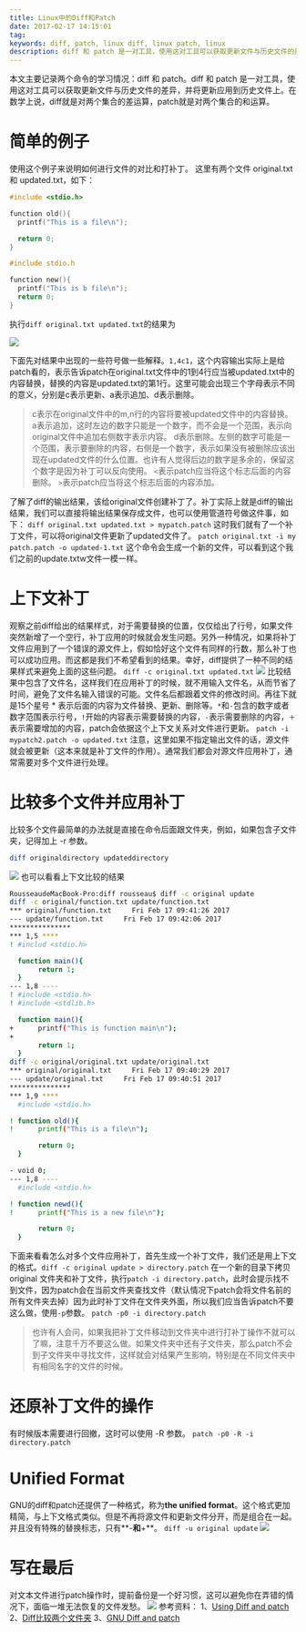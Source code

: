 ```yaml
---
title: Linux中的Diff和Patch
date: 2017-02-17 14:15:01
tag: 
keywords: diff, patch, linux diff, linux patch, linux
description: diff 和 patch 是一对工具，使用这对工具可以获取更新文件与历史文件的差异，并将更新应用到历史文件上。
---
```


本文主要记录两个命令的学习情况：diff 和 patch。diff 和 patch 是一对工具，使用这对工具可以获取更新文件与历史文件的差异，并将更新应用到历史文件上。在数学上说，diff就是对两个集合的差运算，patch就是对两个集合的和运算。

# 简单的例子
使用这个例子来说明如何进行文件的对比和打补丁。
这里有两个文件 original.txt 和 updated.txt，如下：
```c
#include <stdio.h>

function old(){
  printf("This is a file\n");

  return 0;
}
```
```c
#include stdio.h

function new(){
  printf("This is b file\n");
  return 0;
}
```
执行```diff original.txt updated.txt```的结果为

![](/20170217-diff-and-patch/39469-20170217141328175-625170629.png)

下面先对结果中出现的一些符号做一些解释。```1,4c1```，这个内容输出实际上是给patch看的，表示告诉patch在original.txt文件中的1到4行应当被updated.txt中的内容替换，替换的内容是updated.txt的第1行。这里可能会出现三个字母表示不同的意义，分别是c表示更新、a表示追加、d表示删除。

> c表示在original文件中的m,n行的内容将要被updated文件中的内容替换。
a表示追加，这时左边的数字只能是一个数字，而不会是一个范围，表示向original文件中追加右侧数字表示内容。
d表示删除。左侧的数字可能是一个范围，表示要删除的内容，右侧是一个数字，表示如果没有被删除应该出现在updated文件的什么位置。也许有人觉得后边的数字是多余的，保留这个数字是因为补丁可以反向使用。
```<```表示patch应当将这个标志后面的内容删除。
```>```表示patch应当将这个标志后面的内容添加。

了解了diff的输出结果，该给original文件创建补丁了。补丁实际上就是diff的输出结果，我们可以直接将输出结果保存成文件，也可以使用管道符号做这件事，如下：
```diff original.txt updated.txt > mypatch.patch```
这时我们就有了一个补丁文件，可以将original文件更新了updated文件了。
```patch original.txt -i my patch.patch -o updated-1.txt```
这个命令会生成一个新的文件，可以看到这个我们之前的update.txtw文件一模一样。

# 上下文补丁
观察之前diff给出的结果样式，对于需要替换的位置，仅仅给出了行号，如果文件突然新增了一个空行，补丁应用的时候就会发生问题。另外一种情况，如果将补丁文件应用到了一个错误的源文件上，假如恰好这个文件有同样的行数，那么补丁也可以成功应用。而这都是我们不希望看到的结果。幸好，diff提供了一种不同的结果样式来避免上面的这些问题。
```diff -c original.txt updated.txt```
![](/20170217-diff-and-patch/39469-20170217141352082-1822943301.png)
比较结果中包含了文件名，这样我们在应用补丁的时候，就不用输入文件名，从而节省了时间，避免了文件名输入错误的可能。文件名后都跟着文件的修改时间。再往下就是15个星号 * 表示后面的内容为文件替换、更新、删除等。```*```和```-```包含的数字或者数字范围表示行号，```!```开始的内容表示需要替换的内容，```-```表示需要删除的内容，```＋```表示需要增加的内容，patch会依据这个上下文关系对文件进行更新。
```patch -i mypatch2.patch -o updated.txt```
注意，这里如果不指定输出文件的话，源文件就会被更新（这本来就是补丁文件的作用）。通常我们都会对源文件应用补丁，通常需要对多个文件进行处理。

# 比较多个文件并应用补丁
比较多个文件最简单的办法就是直接在命令后面跟文件夹，例如，如果包含子文件夹，记得加上 -r 参数。
```bash
diff originaldirectory updateddirectory
```
![](/20170217-diff-and-patch/39469-20170217141411441-496441097.png)
也可以看看上下文比较的结果

```bash
RousseaudeMacBook-Pro:diff rousseau$ diff -c original update
diff -c original/function.txt update/function.txt
*** original/function.txt     Fri Feb 17 09:41:26 2017
--- update/function.txt     Fri Feb 17 09:42:06 2017
***************
*** 1,5 ****
! #includ <stdio.h>

  function main(){
       return 1;
  }
--- 1,8 ----
! #include <stdio.h>
! #include <stdlib.h>

  function main(){
+      printf("This is function main\n");
+
       return 1;
  }
diff -c original/original.txt update/original.txt
*** original/original.txt     Fri Feb 17 09:40:29 2017
--- update/original.txt     Fri Feb 17 09:40:51 2017
***************
*** 1,9 ****
  #include <stdio.h>

! function old(){
!      printf("This is a file\n");

       return 0;
  }

- void 0;
--- 1,8 ----
  #include <stdio.h>

! function newd(){
!      printf("This is a new file\n");

       return 0;
  }
```
下面来看看怎么对多个文件应用补丁，首先生成一个补丁文件，我们还是用上下文的格式。```diff -c original update > directory.patch```
在一个新的目录下拷贝 original 文件夹和补丁文件，执行```patch -i directory.patch```，此时会提示找不到文件，因为patch会在当前文件夹查找文件（默认情况下patch会将文件名前的所有文件夹去掉）因为此时补丁文件在文件夹外面，所以我们应当告诉patch不要这么做，使用```-p```参数。
```patch -p0 -i directory.patch```
> 也许有人会问，如果我把补丁文件移动到文件夹中进行打补丁操作不就可以了嘛，注意千万不要这么做。如果文件夹中还有子文件夹，那么patch不会到子文件夹中寻找文件，这样就会对结果产生影响，特别是在不同文件夹中有相同名字的文件的时候。


# 还原补丁文件的操作
有时候版本需要进行回撤，这时可以使用 -R 参数。
```patch -p0 -R -i directory.patch```

# Unified Format
GNU的diff和patch还提供了一种格式，称为**the unified format**。这个格式更加精简，与上下文格式类似。但是不再将源文件和更新文件分开，而是组合在一起。并且没有特殊的替换标志，只有**-**和**+**。
```diff -u original update```
![](/20170217-diff-and-patch/39469-20170217141435472-2083732477.png)

# 写在最后
对文本文件进行patch操作时，提前备份是一个好习惯，这可以避免你在弄错的情况下，面临一堆无法恢复的文件发愁。
![](/20170217-diff-and-patch/39469-20180710163655709-89635310.png)
参考资料：
1、[Using Diff and patch](https://linuxacademy.com/blog/linux/introduction-using-diff-and-patch/)
2、[Diff比较两个文件夹](http://blog.chinaunix.net/uid-14735472-id-111118.html)
3、[GNU Diff and patch](http://www.gnu.org/software/diffutils/manual/html_mono/diff.html)
